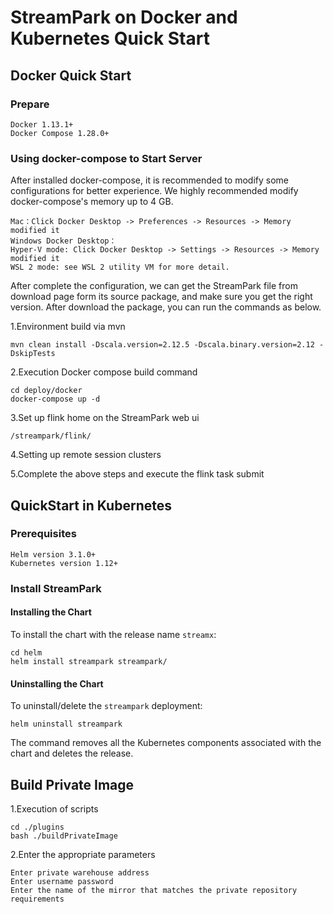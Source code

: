 # StreamPark on Docker and Kubernetes Quick Start

## Docker Quick Start

### Prepare

    Docker 1.13.1+
    Docker Compose 1.28.0+

### Using docker-compose to Start Server
After installed docker-compose, it is recommended to modify some configurations for better experience. We highly recommended modify docker-compose's memory up to 4 GB.

    Mac：Click Docker Desktop -> Preferences -> Resources -> Memory modified it
    Windows Docker Desktop：
    Hyper-V mode: Click Docker Desktop -> Settings -> Resources -> Memory modified it
    WSL 2 mode: see WSL 2 utility VM for more detail.

After complete the configuration, we can get the StreamPark file from download page form its source package, and make sure you get the right version. After download the package, you can run the commands as below.

1.Environment build via mvn
```
mvn clean install -Dscala.version=2.12.5 -Dscala.binary.version=2.12 -DskipTests
```

2.Execution Docker compose build command
```
cd deploy/docker
docker-compose up -d
```

3.Set up flink home on the StreamPark web ui
```
/streampark/flink/
```

4.Setting up remote session clusters

5.Complete the above steps and execute the flink task submit

## QuickStart in Kubernetes

### Prerequisites
    Helm version 3.1.0+
    Kubernetes version 1.12+
### Install StreamPark
#### Installing the Chart

To install the chart with the release name `streamx`:
```
cd helm
helm install streampark streampark/ 
```

#### Uninstalling the Chart

To uninstall/delete the `streampark` deployment:

```
helm uninstall streampark
```

The command removes all the Kubernetes components associated with the chart and deletes the release.

## Build Private Image
1.Execution of scripts
```
cd ./plugins
bash ./buildPrivateImage
```
2.Enter the appropriate parameters

    Enter private warehouse address
    Enter username password
    Enter the name of the mirror that matches the private repository requirements
